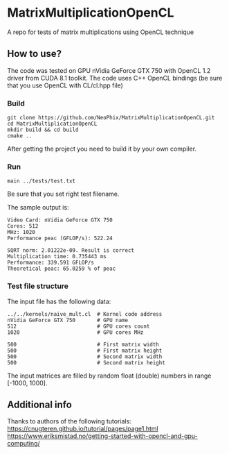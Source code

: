 # MatrixMultiplicationOpenCL
A repo for tests of matrix multiplications using OpenCL technique

## How to use?

The code was tested on GPU nVidia GeForce GTX 750 with OpenCL 1.2 driver from CUDA 8.1 toolkit.
The code uses C++ OpenCL bindings (be sure that you use OpenCL with CL/cl.hpp file)

### Build 


```
git clone https://github.com/NeoPhix/MatrixMultiplicationOpenCL.git
cd MatrixMultiplicationOpenCL
mkdir build && cd build
cmake ..
```
After getting the project you need to build it by your own compiler.

### Run

```
main ../tests/test.txt
``` 

Be sure that you set right test filename.

The sample output is:
```
Video Card: nVidia GeForce GTX 750
Cores: 512
MHz: 1020
Performance peac (GFLOP/s): 522.24

SQRT norm: 2.01222e-09. Result is correct
Multiplication time: 0.735443 ms
Performance: 339.591 GFLOP/s
Theoretical peac: 65.0259 % of peac
```

### Test file structure

The input file has the following data:

```
../../kernels/naive_mult.cl  # Kernel code address
nVidia GeForce GTX 750       # GPU name
512                          # GPU cores count
1020                         # GPU cores MHz

500                          # First matrix width
500                          # First matrix height
500                          # Second matrix width
500                          # Second matrix height
```

The input matrices are filled by random float (double) numbers in range [-1000, 1000].

## Additional info

Thanks to authors of the following tutorials:
https://cnugteren.github.io/tutorial/pages/page1.html
https://www.eriksmistad.no/getting-started-with-opencl-and-gpu-computing/
